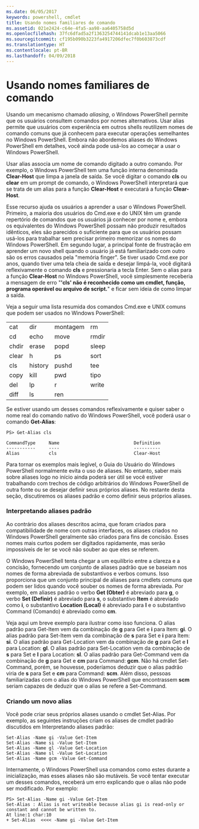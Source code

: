 ```yaml
---
ms.date: 06/05/2017
keywords: powershell, cmdlet
title: Usando nomes familiares de comando
ms.assetid: 021e2424-c64e-4fa5-aa98-aa6405758d5d
ms.openlocfilehash: 37fc6dfad5a2f1363254744141dcab1e13aa5066
ms.sourcegitcommit: cf195b090b3223fa4917206dfec7f0b603873cdf
ms.translationtype: HT
ms.contentlocale: pt-BR
ms.lasthandoff: 04/09/2018
---
```

# <a name="using-familiar-command-names"></a>Usando nomes familiares de comando
Usando um mecanismo chamado *aliasing*, o Windows PowerShell permite que os usuários consultem comandos por nomes alternativos. Usar alias permite que usuários com experiência em outros shells reutilizem nomes de comando comuns que já conhecem para executar operações semelhantes no Windows PowerShell. Embora não abordemos aliases do Windows PowerShell em detalhes, você ainda pode usá-los ao começar a usar o Windows PowerShell.

Usar alias associa um nome de comando digitado a outro comando. Por exemplo, o Windows PowerShell tem uma função interna denominada **Clear-Host** que limpa a janela de saída. Se você digitar o comando **cls** ou **clear** em um prompt de comando, o Windows PowerShell interpretará que se trata de um alias para a função **Clear-Host** e executará a função **Clear-Host**.

Esse recurso ajuda os usuários a aprender a usar o Windows PowerShell. Primeiro, a maioria dos usuários do Cmd.exe e do UNIX têm um grande repertório de comandos que os usuários já conhecer por nome e, embora os equivalentes do Windows PowerShell possam não produzir resultados idênticos, eles são parecidos o suficiente para que os usuários possam usá-los para trabalhar sem precisar primeiro memorizar os nomes do Windows PowerShell. Em segundo lugar, a principal fonte de frustração em aprender um novo shell quando o usuário já está familiarizado com outro são os erros causados pela "memória finger". Se tiver usado Cmd.exe por anos, quando tiver uma tela cheia de saída e desejar limpá-la, você digitará reflexivamente o comando **cls** e pressionaria a tecla Enter. Sem o alias para a função **Clear-Host** no Windows PowerShell, você simplesmente receberia a mensagem de erro "**'cls' não é reconhecido como um cmdlet, função, programa operável ou arquivo de script.**" e ficar sem ideia de como limpar a saída.

Veja a seguir uma lista resumida dos comandos Cmd.exe e UNIX comuns que podem ser usados no Windows PowerShell:

|||||
|-|-|-|-|
|cat|dir|montagem|rm|
|cd|echo|move|rmdir|
|chdir|erase|popd|sleep|
|clear|h|ps|sort|
|cls|history|pushd|tee|
|copy|kill|pwd|tipo|
|del|lp|r|write|
|diff|ls|ren||

Se estiver usando um desses comandos reflexivamente e quiser saber o nome real do comando nativo do Windows PowerShell, você poderá usar o comando **Get-Alias**:

```
PS> Get-Alias cls

CommandType     Name                            Definition
-----------     ----                            ----------
Alias           cls                             Clear-Host
```

Para tornar os exemplos mais legível, o Guia do Usuário do Windows PowerShell normalmente evita o uso de aliases. No entanto, saber mais sobre aliases logo no início ainda poderá ser útil se você estiver trabalhando com trechos de código arbitrários do Windows PowerShell de outra fonte ou se desejar definir seus próprios aliases. No restante desta seção, discutiremos os aliases padrão e como definir seus próprios aliases.

### <a name="interpreting-standard-aliases"></a>Interpretando aliases padrão
Ao contrário dos aliases descritos acima, que foram criados para compatibilidade de nome com outras interfaces, os aliases criados no Windows PowerShell geralmente são criados para fins de concisão. Esses nomes mais curtos podem ser digitados rapidamente, mas serão impossíveis de ler se você não souber ao que eles se referem.

O Windows PowerShell tenta chegar a um equilíbrio entre a clareza e a concisão, fornecendo um conjunto de aliases padrão que se baseiam nos nomes de forma abreviada de substantivos e verbos comuns. Isso proporciona que um conjunto principal de aliases para cmdlets comuns que podem ser lidos quando você souber os nomes de forma abreviada. Por exemplo, em aliases padrão o verbo **Get (Obter)** é abreviado para **g**, o verbo **Set (Definir)** é abreviado para **s**, o substantivo **Item** é abreviado como **i**, o substantivo **Location (Local)** é abreviado para **l** e o substantivo Command (Comando) é abreviado como **cm**.

Veja aqui um breve exemplo para ilustrar como isso funciona. O alias padrão para Get-Item vem da combinação de **g** para Get e **i** para Item: **gi**. O alias padrão para Set-Item vem da combinação de **s** para Set e **i** para Item: **si**. O alias padrão para Get-Location vem da combinação de **g** para Get e **l** para Location: **gl**. O alias padrão para Set-Location vem da combinação de **s** para Set e **l** para Location: **sl**. O alias padrão para Get-Command vem da combinação de **g** para Get e **cm** para Command: **gcm**. Não há cmdlet Set-Command, porém, se houvesse, poderíamos deduzir que o alias padrão viria de **s** para Set e **cm** para Command: **scm**. Além disso, pessoas familiarizadas com o alias do Windows PowerShell que encontrassem **scm** seriam capazes de deduzir que o alias se refere a Set-Command.

### <a name="creating-new-aliases"></a>Criando um novo alias
Você pode criar seus próprios aliases usando o cmdlet Set-Alias. Por exemplo, as seguintes instruções criam os aliases de cmdlet padrão discutidos em Interpretando aliases padrão:

```
Set-Alias -Name gi -Value Get-Item
Set-Alias -Name si -Value Set-Item
Set-Alias -Name gl -Value Get-Location
Set-Alias -Name sl -Value Set-Location
Set-Alias -Name gcm -Value Get-Command
```

Internamente, o Windows PowerShell usa comandos como estes durante a inicialização, mas esses aliases não são mutáveis. Se você tentar executar um desses comandos, receberá um erro explicando que o alias não pode ser modificado. Por exemplo:

```
PS> Set-Alias -Name gi -Value Get-Item
Set-Alias : Alias is not writeable because alias gi is read-only or constant and cannot be written to.
At line:1 char:10
+ Set-Alias  <<<< -Name gi -Value Get-Item
```